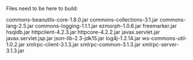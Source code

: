 Files need to be here to build:


commons-beanutils-core-1.8.0.jar
commons-collections-3.1.jar
commons-lang-2.5.jar
commons-logging-1.1.1.jar
ezmorph-1.0.6.jar
freemarker.jar
hsqldb.jar
httpclient-4.2.3.jar
httpcore-4.2.2.jar
javax.servlet.jar
javax.servlet.jsp.jar
json-lib-2.3-jdk15.jar
log4j-1.2.14.jar
ws-commons-util-1.0.2.jar
xmlrpc-client-3.1.3.jar
xmlrpc-common-3.1.3.jar
xmlrpc-server-3.1.3.jar
